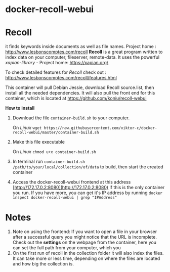 
docker-recoll-webui
===================


**Recoll**
==========

it finds keywords inside documents as well as file names.
Project home : http://www.lesbonscomptes.com/recoll
<b>Recoll</b> is a great program written to index data on your computer, fileserver, remote-data. It uses the powerful <i>xapian-library</i> - Project home: https://xapian.org/

To check detailed features for <i>Recoll</i> check out : http://www.lesbonscomptes.com/recoll/features.html

This container will pull Debian Jessie, download Recoll source.list, then install all the needed dependencies. It will also pull the front end for this container, which is located at https://github.com/koniu/recoll-webui

<b>How to install</b>
1. Download the file `container-build.sh` to your computer. 

   On *Linux* `wget https://raw.githubusercontent.com/viktor-c/docker-recoll-webui/master/container-build.sh`   
2. Make this file executable

   On *Linux* `chmod u+x container-build.sh`
3. In terminal run `container-build.sh /path/to/your/local/collection/of/data` to build, then start the created container
4. Access the docker-recoll-webui frontend at this address [http://172.17.0.2:8080](http://172.17.0.2:8080) if this is the only container you run.
   If you have more, you can get it's IP address by running ``docker inspect docker-recoll-webui | grep "IPAddress"``

**Notes**
=========

1. Note on using the frontend: 
If you want to open a file in your browser after a successful query you might notice that the URL is incomplete. Check out the **settings** on the webpage from the container, here you can set the full path from your computer, which you
2. On the first run of recoll in the collection folder it will also index the files. It can take more or less time, depending on where the files are located and how big the collection is.
